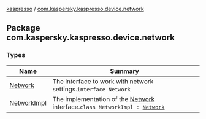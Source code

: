 [kaspresso](../index.md) / [com.kaspersky.kaspresso.device.network](./index.md)

## Package com.kaspersky.kaspresso.device.network

### Types

| Name | Summary |
|---|---|
| [Network](-network/index.md) | The interface to work with network settings.`interface Network` |
| [NetworkImpl](-network-impl/index.md) | The implementation of the [Network](-network/index.md) interface.`class NetworkImpl : `[`Network`](-network/index.md) |
